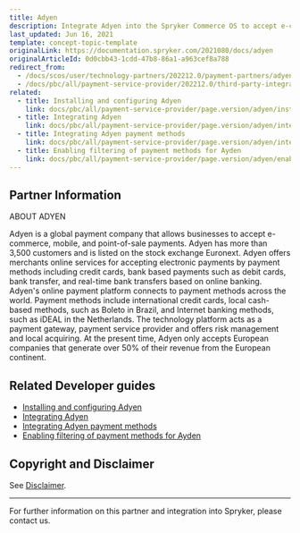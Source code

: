 ```yaml
---
title: Adyen
description: Integrate Adyen into the Spryker Commerce OS to accept e-commerce, mobile, and point-of-sale payments.
last_updated: Jun 16, 2021
template: concept-topic-template
originalLink: https://documentation.spryker.com/2021080/docs/adyen
originalArticleId: 0d0cbb43-1cdd-47b8-86a1-a963cef8a788
redirect_from:
  - /docs/scos/user/technology-partners/202212.0/payment-partners/adyen.html
  - /docs/pbc/all/payment-service-provider/202212.0/third-party-integrations/adyen/adyen.html
related:
  - title: Installing and configuring Adyen
    link: docs/pbc/all/payment-service-provider/page.version/adyen/installing-and-configuring-adyen.html
  - title: Integrating Adyen
    link: docs/pbc/all/payment-service-provider/page.version/adyen/integrate-adyen.html
  - title: Integrating Adyen payment methods
    link: docs/pbc/all/payment-service-provider/page.version/adyen/integrate-adyen-payment-methods.html
  - title: Enabling filtering of payment methods for Ayden
    link: docs/pbc/all/payment-service-provider/page.version/adyen/enable-filtering-of-payment-methods-for-adyen.html
---
```


## Partner Information

ABOUT ADYEN

Adyen is a global payment company that allows businesses to accept e-commerce, mobile, and point-of-sale payments. Adyen has more than 3,500 customers and is listed on the stock exchange Euronext. Adyen offers merchants online services for accepting electronic payments by payment methods including credit cards, bank based payments such as debit cards, bank transfer, and real-time bank transfers based on online banking. Adyen's online payment platform connects to payment methods across the world. Payment methods include international credit cards, local cash-based methods, such as Boleto in Brazil, and Internet banking methods, such as iDEAL in the Netherlands. The technology platform acts as a payment gateway, payment service provider and offers risk management and local acquiring. At the present time, Adyen only accepts European companies that generate over 50% of their revenue from the European continent.

## Related Developer guides

* [Installing and configuring Adyen](/docs/pbc/all/payment-service-provider/{{page.version}}/adyen/installing-and-configuring-adyen.html)
* [Integrating Adyen](/docs/pbc/all/payment-service-provider/{{page.version}}/adyen/integrate-adyen.html)
* [Integrating Adyen payment methods](/docs/pbc/all/payment-service-provider/{{page.version}}/adyen/integrate-adyen-payment-methods.html)
* [Enabling filtering of payment methods for Ayden](/docs/pbc/all/payment-service-provider/{{page.version}}/adyen/enable-filtering-of-payment-methods-for-adyen.html)

## Copyright and Disclaimer

See [Disclaimer](https://github.com/spryker/spryker-documentation).

---
For further information on this partner and integration into Spryker, please contact us.

<div class="hubspot-form js-hubspot-form" data-portal-id="2770802" data-form-id="163e11fb-e833-4638-86ae-a2ca4b929a41" id="hubspot-1"></div>
